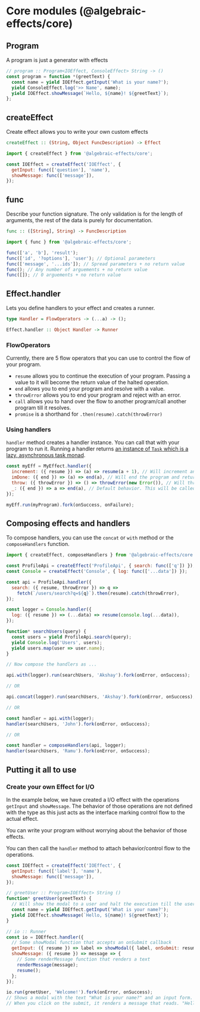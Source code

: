 
# Core modules (@algebraic-effects/core)

## Program
A program is just a generator with effects

```js
// program :: Program<IOEffect, ConsoleEffect> String -> ()
const program = function *(greetText) {
  const name = yield IOEffect.getInput('What is your name?');
  yield ConsoleEffect.log('>> Name', name);
  yield IOEffect.showMessage(`Hello, ${name}! ${greetText}`);
};
```


## createEffect
Create effect allows you to write your own custom effects

```haskell
createEffect :: (String, Object FuncDescription) -> Effect
```

```js
import { createEffect } from '@algebraic-effects/core';

const IOEffect = createEffect('IOEffect', {
  getInput: func(['question'], 'name'),
  showMessage: func(['message']),
});
```

## func
Describe your function signature. The only validation is for the length of arguments, the rest of the data is purely for documentation.

```haskell
func :: ([String], String) -> FuncDescription
```

```js
import { func } from '@algebraic-effects/core';

func(['a', 'b'], 'result');
func(['id', '?options'], 'user'); // Optional parameters
func(['message', '...ids']); // Spread parameters + no return value
func(); // Any number of arguements + no return value
func([]); // 0 arguements + no return value
```



## Effect.handler
Lets you define handlers to your effect and creates a runner.

```haskell
type Handler = FlowOperators -> (...a) -> ();

Effect.handler :: Object Handler -> Runner
```

### FlowOperators

Currently, there are 5 flow operators that you can use to control the flow of your program.
* `resume` allows you to continue the execution of your program. Passing a value to it will become the return value of the halted operation.
* `end` allows you to end your program and resolve with a value.
* `throwError` allows you to end your program and reject with an error.
* `call` allows you to hand over the flow to another program/call another program till it resolves.
* `promise` is a shorthand for `.then(resume).catch(throwError)`

### Using handlers
`handler` method creates a handler instance. You can call that with your program to run it. Running a handler returns [an instance of `Task` which is a lazy, asynchronous task monad](./task.md).

```js
const myEff = MyEffect.handler({
  increment: ({ resume }) => (a) => resume(a + 1), // Will increment and return a + 1 after the yield
  imDone: ({ end }) => (a) => end(a), // Will end the program and return a
  throw: ({ throwError }) => () => throwError(new Error()), // Will throw out of the program for you to catch
  _: ({ end }) => a => end(a), // Default behavior. This will be called for any yielded value thats not an effect operation and at the end of the program.
});

myEff.run(myProgram).fork(onSuccess, onFailure);
```



## Composing effects and handlers

To compose handlers, you can use the `concat` or `with` method or the `composeHandlers` function.

```js
import { createEffect, composeHandlers } from '@algebraic-effects/core';

const ProfileApi = createEffect('ProfileApi', { search: func(['q']) });
const Console = createEffect('Console', { log: func(['...data']) });

const api = ProfileApi.handler({
  search: ({ resume, throwError }) => q =>
    fetch(`/users/search?q=${q}`).then(resume).catch(throwError),
});

const logger = Console.handler({
  log: ({ resume }) => (...data) => resume(console.log(...data)),
});

function* searchUsers(query) {
  const users = yield ProfileApi.search(query);
  yield Console.log('Users', users);
  yield users.map(user => user.name);
}

// Now compose the handlers as ...

api.with(logger).run(searchUsers, 'Akshay').fork(onError, onSuccess);

// OR

api.concat(logger).run(searchUsers, 'Akshay').fork(onError, onSuccess);

// OR

const handler = api.with(logger);
handler(searchUsers, 'John').fork(onError, onSuccess);

// OR

const handler = composeHandlers(api, logger);
handler(searchUsers, 'Ramu').fork(onError, onSuccess);
```




## Putting it all to use

### Create your own Effect for I/O
In the example below, we have created a I/O effect with the operations `getInput` and `showMessage`. The behavior of those operations are not defined with the type as this just acts as the interface marking control flow to the actual effect.

You can write your program without worrying about the behavior of those effects.

You can then call the `handler` method to attach behavior/control flow to the operations.

```js
const IOEffect = createEffect('IOEffect', {
  getInput: func(['label'], 'name'),
  showMessage: func(['message']),
});

// greetUser :: Program<IOEffect> String ()
function* greetUser(greetText) {
  // Will show the modal to a user and halt the execution till the user submits their response.
  const name = yield IOEffect.getInput('What is your name?');
  yield IOEffect.showMessage(`Hello, ${name}! ${greetText}`);
}

// io :: Runner
const io = IOEffect.handler({
  // Some showModal function that accepts an onSubmit callback
  getInput: ({ resume }) => label => showModal({ label, onSubmit: resume }),
  showMessage: ({ resume }) => message => {
    // Some renderMessage function that renders a text
    renderMessage(message);
    resume();
  };
});

io.run(greetUser, 'Welcome!').fork(onError, onSuccess);
// Shows a modal with the text "What is your name?" and an input form.
// When you click on the submit, it renders a message that reads. "Hello Akshay! Welcome!"
```
